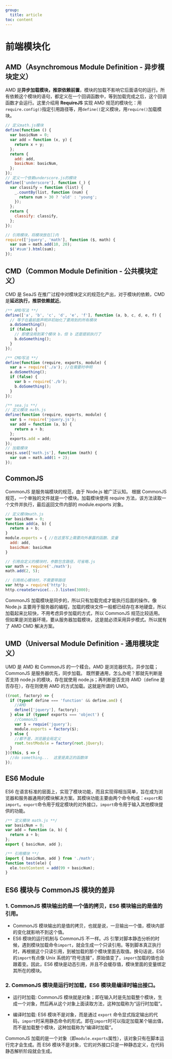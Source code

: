 ```yaml
---
group:
  title: article
toc: content
---
```


# 前端模块化

## AMD（Asynchromous Module Definition - 异步模块定义）

AMD 是**异步加载模块，推崇依赖前置**，模块的加载不影响它后面语句的运行。所有依赖这个模块的语句，都定义在一个回调函数中，等到加载完成之后，这个回调函数才会运行。这里介绍用 **RequireJS** 实现 AMD 规范的模块化：用`require.config()`指定引用路径等，用`define()`定义模块，用`require()`加载模块。

```javascript
// 定义math.js模块
define(function () {
  var basicNum = 0;
  var add = function (x, y) {
    return x + y;
  };
  return {
    add: add,
    basicNum: basicNum,
  };
});
// 定义一个依赖underscore.js的模块
define(['underscore'], function (_) {
  var classify = function (list) {
    _.countBy(list, function (num) {
      return num > 30 ? 'old' : 'young';
    });
  };
  return {
    classify: classify,
  };
});

// 引用模块，将模块放在[]内
require(['jquery', 'math'], function ($, math) {
  var sum = math.add(10, 20);
  $('#sum').html(sum);
});
```

## CMD（Common Module Definition - 公共模块定义）

CMD 是 SeaJS 在推广过程中对模块定义的规范化产出，对于模块的依赖，CMD 是**延迟执行，推崇依赖就近**。

```javascript
/** AMD写法 **/
define(['a', 'b', 'c', 'd', 'e', 'f'], function (a, b, c, d, e, f) {
  // 等于在最前面声明并初始化了要用到的所有模块
  a.doSomething();
  if (false) {
    // 即便没用到某个模块 b，但 b 还是提前执行了
    b.doSomething();
  }
});

/** CMD写法 **/
define(function (require, exports, module) {
  var a = require('./a'); //在需要时申明
  a.doSomething();
  if (false) {
    var b = require('./b');
    b.doSomething();
  }
});

/** sea.js **/
// 定义模块 math.js
define(function (require, exports, module) {
  var $ = require('jquery.js');
  var add = function (a, b) {
    return a + b;
  };
  exports.add = add;
});
// 加载模块
seajs.use(['math.js'], function (math) {
  var sum = math.add(1 + 2);
});
```

## CommonJS

CommonJS 是服务端模块的规范，由于 Node.js 被广泛认知。
根据 CommonJS 规范，一个单独的文件就是一个模块。加载模块使用 require 方法，该方法读取一个文件并执行，最后返回文件内部的 module.exports 对象。

```javascript
// 定义模块math.js
var basicNum = 0;
function add(a, b) {
  return a + b;
}
module.exports = { //在这里写上需要向外暴露的函数、变量
  add: add,
  basicNum: basicNum
}

// 引用自定义的模块时，参数包含路径，可省略.js
var math = require('./math');
math.add(2, 5);

// 引用核心模块时，不需要带路径
var http = require('http');
http.createService(...).listen(3000);
```

CommonJS 加载模块是同步的，所以只有加载完成才能执行后面的操作。像 Node.js 主要用于服务器的编程，加载的模块文件一般都已经存在本地硬盘，所以加载起来比较快，不用考虑异步加载的方式，所以 CommonJS 规范比较适用。但如果是浏览器环境，要从服务器加载模块，这是就必须采用异步模式。所以就有了 AMD CMD 解决方案。

## UMD（Universal Module Definition - 通用模块定义）

UMD 是 AMD 和 CommonJS 的一个糅合。AMD 是浏览器优先，异步加载；CommonJS 是服务器优先，同步加载。
既然要通用，怎么办呢？那就先判断是否支持 node.js 的模块，存在就使用 node.js；再判断是否支持 AMD（define 是否存在），存在则使用 AMD 的方式加载。这就是所谓的 UMD。

```javascript
((root, factory) => {
  if (typeof define === 'function' && define.amd) {
    //AMD
    define(['jquery'], factory);
  } else if (typeof exports === 'object') {
    //CommonJS
    var $ = requie('jquery');
    module.exports = factory($);
  } else {
    //都不是，浏览器全局定义
    root.testModule = factory(root.jQuery);
  }
})(this, $ => {
  //do something...  这里是真正的函数体
});
```

## ES6 Module

ES6 在语言标准的层面上，实现了模块功能，而且实现得相当简单，旨在成为浏览器和服务器通用的模块解决方案。其模块功能主要由两个命令构成：`export`和`import`。`export`命令用于规定模块的对外接口，`import`命令用于输入其他模块提供的功能。

```javascript
/** 定义模块 math.js **/
var basicNum = 0;
var add = function (a, b) {
  return a + b;
};
export { basicNum, add };

/** 引用模块 **/
import { basicNum, add } from './math';
function test(ele) {
  ele.textContent = add(99 + basicNum);
}
```

## ES6 模块与 CommonJS 模块的差异

### 1. CommonJS 模块输出的是一个值的拷贝，ES6 模块输出的是值的引用。

- CommonJS 模块输出的是值的拷贝，也就是说，一旦输出一个值，模块内部的变化就影响不到这个值。
- ES6 模块的运行机制与 CommonJS 不一样。JS 引擎对脚本静态分析的时候，遇到模块加载命令`import`，就会生成一个只读引用。等到脚本真正执行时，再根据这个只读引用，到被加载的那个模块里面去取值。换句话说，ES6 的`import`有点像 Unix 系统的“符号连接”，原始值变了，`import`加载的值也会跟着变。因此，ES6 模块是动态引用，并且不会缓存值，模块里面的变量绑定其所在的模块。

### 2. CommonJS 模块是运行时加载，ES6 模块是编译时输出接口。

- 运行时加载: CommonJS 模块就是对象；即在输入时是先加载整个模块，生成一个对象，然后再从这个对象上面读取方法，这种加载称为“运行时加载”。

- 编译时加载: ES6 模块不是对象，而是通过 `export` 命令显式指定输出的代码，`import`时采用静态命令的形式。即在`import`时可以指定加载某个输出值，而不是加载整个模块，这种加载称为“编译时加载”。

CommonJS 加载的是一个对象（即`module.exports`属性），该对象只有在脚本运行完才会生成。而 ES6 模块不是对象，它的对外接口只是一种静态定义，在代码静态解析阶段就会生成。
